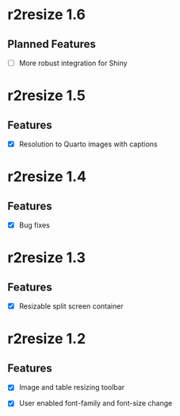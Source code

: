 # r2resize 1.6

## Planned Features

  - [ ] More robust integration for Shiny
  
# r2resize 1.5

## Features

  - [X] Resolution to Quarto images with captions
  
# r2resize 1.4

## Features

  - [x] Bug fixes
  
# r2resize 1.3

## Features

  - [x] Resizable split screen container

# r2resize 1.2

## Features

  - [x] Image and table resizing toolbar
  
  - [x] User enabled font-family and font-size change
